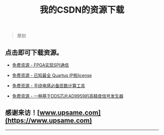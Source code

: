 ﻿---
layout: post
title: 我的CSDN的资源下载
excerpt: 我的CSDN的资源下载
---

> 原创

## 点击即可下载资源。

 - [免费资源 - FPGA实现SPI通信](http://kdyun.upsame.com:10080/index.php?user/publicLink&fid=2cd0lRKJOGim7Bty7w7MGGTh168j1u3cNCm1EJm7Zk8qq4ZjyUqHhYgN8_eWkOYarhyKsRMrP-ChdSc2UffcUsY-SKKcF91isgQwln8y8ooIpwL8ux_T4A4r09K0T0W2YTuAf9EmeDKD5OYLi72kIJuc&file_name=/SPI.zip
 )

  - [免费资源 - 已知最全 Quartus IP核license](http://kdyun.upsame.com:10080/index.php?user/publicLink&fid=98f2cioFKLmxdaA2wKjwlfCIrAIK7yerx--25WDR0cG9aEtkJtvEeih7M2s0eVz2IX5vFkVG-afb9pdA-VFTZuG1wM1YceNrcQZprpo2oWObJbZFKwVlB2nO6McpgMX70WFVYrLdkB8XyePu83q4fhYvMY5jO_S5y1PKCV1SQlidO39lm7wuP3RngA&file_name=/%E5%B7%B2%E7%9F%A5%E6%9C%80%E5%85%A8%20Quartus%20IP%E6%A0%B8license.dat
  )

 - [免费资源 - 手绕电感必备匝数计算工具](
http://kdyun.upsame.com:10080/index.php?user/publicLink&fid=5065ageUKXHP-00PN7pS8ZEGh5qOpu0vo0EC0b2Nz8DwFGGMI1Yv8HpSGGDCUX41Fs4EQdzKt97z3yA6dWbhzG4XckrC9SOpMb68dH2iPcelq6RLfR8sVDHEuHXotkwd0JvNT_T7d-N7QkTlLVRlLXgM7VXGv0b2fIDBHii1rA&file_name=/Advanced%20RF%20Tool.zip
 )
 - [免费资源 - 一种基于DDS芯片AD9959的高精度信号发生器](http://kdyun.upsame.com:10080/index.php?explorer/fileProhttp://kdyun.upsame.com:10080/index.php?user/publicLink&fid=e756Bn5AF9qjt7FFFBSgxW3GJ7Q21VzFdKUdGIVz4HybO0iFs-toxP-XHvYhzkR-c3yzdpfa_X1Bi96ejxygUYFjPG9ngj_VgUweDb4CIsOMp0tfj-Ka2AA56oAtiDXdvNWx0x7vRdAFkOvslt1gAonwt5_JTq36Jq-0LSW9uF10DLvbCt20rf5PHYgTAjm94tXeVn1FTg&file_name=/%E4%B8%80%E7%A7%8D%E5%9F%BA%E4%BA%8EDDS%E8%8A%AF%E7%89%87AD9959%E7%9A%84%E9%AB%98%E7%B2%BE%E5%BA%A6%E4%BF%A1%E5%8F%B7%E5%8F%91%E7%94%9F%E5%99%A8.pdf
)


## 感谢来访！[www.upsame.com](https://www.upsame.com)

------
 